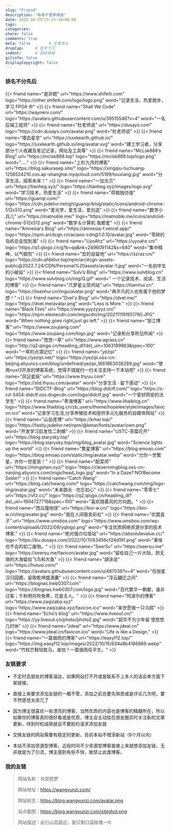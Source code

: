 ```yaml
---
slug: "Friend"
description: "有缘千里来相会"
date: 2022-10-25T15:23:10+08:00
tags: 
categories:
share: false
comments: true
meta: false        # 文章表头
dropCap:     # 首字下沉
indent:      # 段排首缩
gitinfo: false
displayCopyright: false
---
```

<!-- {{< notice notice-info >}}
朋友们真的抱歉，由于博主最近一段时间开始忙的飞起，所以先暂停一段时间的友链添加，如果实在想添加友链的，可以留言，但是要等过一段时间才会添加到本博客的页面。敬请谅解！
{{< /notice >}} -->

### 排名不分先后
<div class="flink" id="article-container">
<div class="friend-list-div" >
{{< friend name="是非题" url="https://www.shifeiti.com" logo="https://other.shifeiti.com/logo/logo.png" word="记录生活，热爱跑步，学习 FPGA 中" >}}
{{< friend name="Shall We Code" url="https://waynerv.com/" logo="https://avatars.githubusercontent.com/u/39515546?v=4" word="一名后端工程师" >}}
{{< friend name="杜老师说" url="https://dusays.com" logo="https://cdn.dusays.com/avatar.png" word="杜老师说" >}}
{{< friend name="嗜血星空" url="https://sxxkearth.github.io/" logo="https://sxxkearth.github.io/img/avatar.svg" word="建工学习者，分享部分个人收藏及笔记记录，网址及工具等" >}}
{{< friend name="McLsk888’s Blog" url="https://mclsk888.top" logo="https://mclsk888.top/logo.png" word="....." >}}
{{< friend name="上杉九月的博客" url="https://blog.sakurasep.site/" logo="https://xingqiu-tuchuang-1256524210.cos.ap-shanghai.myqcloud.com/5199/touxiang.jpg" word="分享生活，探索未来！" >}}
{{< friend name="一加大贝" url="https://tianheg.xyz/" logo="https://tianheg.xyz/images/logo.svg" word="学习技术，热爱生活" >}}
{{< friend name="荷戟独彷徨" url="https://guanqr.com/" logo="https://cdn.jsdelivr.net/gh/guanqr/blog/static/icons/android-chrome-512x512.png" word="爱光学，爱生活，爱创造" >}}
{{< friend name="数学小兵儿" url="https://matnoble.me/" logo="https://matnoble.me/icons/android-chrome-512x512.png" word="数学＆计算机 我都爱" >}}
{{< friend name="Amnesia's Blog" url="https://amnesia-f.vercel.app/" logo="https://npm.arcitcgn.cn/aciano-cdn@1.0.10/avatar.jpg" word="零碎的岛屿总会找到海" >}}
{{< friend name="UyoAhz" url="https://uyoahz.cn/" logo="https://q1.qlogo.cn/g?b=qq&nk=2496091142&s=640" word="集中精神，以气御剪" >}}
{{< friend name="宏的自留地" url="https://szraz.cn/" logo="https://cdn.afdelivr.top/npm/arcitcgn-assets-public@2022.7.24/CDN/Personal%20assets/avatar-1.jpg" word="一名初中生的小破站" >}}
{{< friend name="Sulv’s Blog" url="https://www.sulvblog.cn" logo="https://www.sulvblog.cn/img/Q.gif" word="	一个记录技术、阅读、生活的博客" >}}
{{< friend name="凡梦星尘空间站" url="https://lisenhui.cn" logo="https://lisenhui.cn/imgs/avatar.png" word="再平凡的人也有属于他的梦想！" >}}
{{< friend name="Dvel's Blog" url="https://dvel.me/" logo="https://dvel.me/avatar.png" word="Less is More." >}}
{{< friend name="Black Flies" url="https://www.yyyzyyyz.cn/" logo="https://npm.elemecdn.com/imgscdn/img/202111191951780.JPG" word="When nothing goes right,just go left." >}}
{{< friend name="邹江博客" url="https://www.zoujiang.com" logo="https://www.zoujiang.com/logo.jpg" word="记录和分享所见所闻" >}}
{{< friend name="悠悠一草" url="https://www.agrass.cn" logo="http://q2.qlogo.cn/headimg_dl?dst_uin=1063199963&spec=100" word="一草的点滴记忆" >}}
{{< friend name="yezipi" url="https://yezipi.net/" logo="https://yezipi.oss-cn-beijing.aliyuncs.com/blog/undefined/yezipi_1661863038289.jpg" word="使用nuxt3开发的博客系统，觉得不错就扫一扫关注支持一下本站吧" >}}
{{< friend name="风记星辰" url="https://www.thyuu.com" logo="https://std.thyuu.com/avatar" word="分享生活 · 留下感动" >}}
{{< friend name="DIDCTF-Blog" url="https://blog.didctf.com/" logo="https://s-cd-3454-didctf.oss.dogecdn.com/logo/didctf.jpg" word="一个爱好网安的法学生" >}}
{{< friend name="李海博客" url="https://www.lihaiblog.cn" logo="https://www.lihaiblog.cn/zb_users/theme/hopelee/style/images/favicon.ico" word="记录学习生活,分享养殖技术和提供多元化服务的自媒体网站" >}}
{{< friend name="山岳库博" url="https://kmar.top/" logo="https://fastly.jsdelivr.net/npm/@kmar/fonts/avatar/own.png" word="开发学习启发性二刺螈" >}}
{{< friend name="USTC-茶糜花开" url="https://blog.starysky.top" logo="https://blog.starysky.top/img/blog_avatar.jpg" word="Science lights up the world" >}}
{{< friend name="繁星博客" url="https://blog.emoao.com" logo="https://blog.emoao.com/static/img/avatar.webp" word="允你一世繁星，许你一世星辰！" >}}
{{< friend name="配菜师" url="https://mingshen.xyz/" logo="https://clevermingblog.oss-cn-nanjing.aliyuncs.com/imgs/head_logo.jpg" word="In a Daze? NO!Become Sober!" >}}
{{< friend name="Catch Wang" url="https://blog.catchwang.com/" logo="https://catchwang.com/img/logo-img/avatar.jpg" word="未来路长 · 勿忘初心" >}}
{{< friend name="零零七" url="https://vfz.cc/" logo="https://q2.qlogo.cn/headimg_dl?dst_uin=1904727716&spec=100" word="喜欢随着风的方向跑。" >}}
{{< friend name="西瓜撞地球" url="https://bio-w.cn/" logo="https://bio-w.cn/img/avater.jpg" word="我在人间贩卖彩虹" >}}
{{< friend name="优盟盒子" url="https://www.umsbox.com" logo="https://www.umsbox.com/wp-content/uploads/2022/08/yqlogo.png" word="专注优质网络资源分享的技术博客." >}}
{{< friend name="绝对值の垃圾站" url="https://absolutevalue.cc/" logo="https://bu.dusays.com/2022/10/11/63456cf24d191.png" word="某啥也不会的初二废物。" >}}
{{< friend name="SeerSu" url="https://seersu.me" logo="https://seersu.me/favicon/avatar.jpg" word="留给自己一片大陆，把无垠的大海留给飞鸟和大鱼" >}}
{{< friend name="胡涂说" url="https://hutusi.com/" logo="https://avatars.githubusercontent.com/u/487036?v=4" word="任抛星汉归园圃，留取乾坤盛酒囊" >}}
{{< friend name="浮云翩迁之间" url="https://blognas.hwb0307.com" logo="https://blognas.hwb0307.com/logo.jpg" word="百代繁华一朝都，谁非过客；千秋明月吹角寒，花是主人。" >}}
{{< friend name="阿波尔的博客" url="https://www.zaqizaba.xyz" logo="https://www.zaqizaba.xyz/favicon.ico" word="来世愿做一只乌鸦" >}}
{{< friend name="Echo’s blog" url="https://www.liveout.cn/" logo="https://yy.liveout.cn/photo/photo2.jpg" word="韶华不为少年留 恨悠悠 几时休" >}}
{{< friend name="Jdeal" url="https://www.jdeal.cn" logo="https://www.jdeal.cn/favicon.ico" word="Life is like a Design." >}}
{{< friend name="一蓑烟雨的博客" url="https://easyf12.top/" logo="https://img.easyf12.top/images/2022/10/15/634a8b4186889.webp" word="竹杖芒鞋轻胜马，谁怕？一蓑烟雨任平生。" >}}

</div>
</div>


<h3>友链要求</h3>

- 不定时去朋友的博客溜达，如果网站打不开或是联系不上本人的话会单方面下架链接。

- 直接上来要求添加友链的一概不管，添加之前总要先熟悉或是评论几次吧，要不然感觉太突兀了

- 因为博主很喜欢一些漂亮的博客，当然优质的内容也是博客的精髓所在，所以如果你的博客真的很好看或是优质，博主会主动挂在朋友圈实时关注新的文章更新，待到时机成熟就会不要脸的请求添加友链

- 交换友链的网站需要有稳定的更新，目前本站不增添新站（6个月以内）

- 本站不添加资源型博客，近段时间不少资源型博客直接上来就想添加友链，无非就是为了引流，博主感到有些不快，故禁止此类博客。

<h3>我的友链</h3>

> 网站名称：长街短梦
>
> 网站地址：https://wangyunzi.com/
>
> 网站标志：https://blog.wangyunzi.com/avatar.png
>
> 站点截图：https://blog.wangyunzi.com/siteshot.png
> 
> 网站描述：此行山高路远，我只剩口袋玫瑰一片







